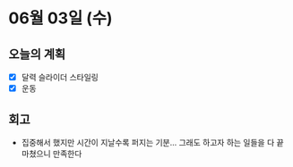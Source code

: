 # 06월 03일 \(수\)

## 오늘의 계획

* [x] 달력 슬라이더 스타일링
* [x] 운동

## 회고

* 집중해서 했지만 시간이 지날수록 퍼지는 기분... 그래도 하고자 하는 일들을 다 끝마쳤으니 만족한다

